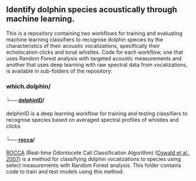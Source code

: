 ## Identify dolphin species acoustically through machine learning.

This is a repository containing two workflows for training and evaluating machine learning classifiers to recognise dolphin species by the characteristics of their acoustic vocalizations, specifically their echolocation clicks and  tonal whistles. Code for each workflow, one that uses Random Forest analysis with targeted acoustic measurements and another that uses deep learning with raw spectral data from vocalizations, is available in sub-folders of the repository:

### which.dolphin/

#### └── [delphinID](https://github.com/tristankleyn/which.dolphin/tree/main/delphinID)/

delphinID is a deep learning workflow for training and testing classifiers to recognise species based on averaged spectral profiles of whistles and clicks

#### └── [rocca](https://github.com/tristankleyn/which.dolphin/tree/main/rocca)/

[ROCCA](https://www.pamguard.org/downloads.php?cat_id=5) (Real-time Odontocete Call Classification Algorithm) ([Oswald et al., 2007](https://pubs.aip.org/asa/jasa/article/122/1/587/813007)) is a method for classifying dolphin vocalizations to species using select measurements with Random Forest analysis. This folder contains code to train and test models using this method.

